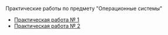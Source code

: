 Практические работы по предмету "Операционные системы"

* [Практическая работа № 1](https://github.com/llirik42/NSU-Education/tree/main/OS-Labs/CompilationBuildLaunch)
* [Практическая работа № 2](https://github.com/llirik42/NSU-Education/tree/main/OS-Labs/SystemCalls)